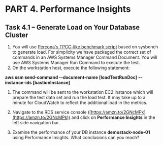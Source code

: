 # PART 4. Performance Insights

## Task 4.1 – Generate Load on Your Database Cluster

1. You will use [Percona&#39;s TPCC-like benchmark script](https://github.com/Percona-Lab/sysbench-tpcc) based on sysbench to generate load. For simplicity we have packaged the correct set of commands in an AWS Systems Manager Command Document. You will use AWS Systems Manager Run Command to execute the test.
2. On the workstation host, execute the following statement:

**aws ssm send-command --document-name** **[loadTestRunDoc]**  **--instance-ids** **[bastionInstance]**

1. The command will be sent to the workstation EC2 instance which will prepare the test data set and run the load test. It may take up to a minute for CloudWatch to reflect the additional load in the metrics.

1. Navigate to the RDS service console ([https://amzn.to/2GNcMPk](https://amzn.to/2GNcMPk)) and click on **Performance Insights** in the left side navigation bar.

1. Examine the performance of your DB instance **demostack-node-01** using Performance Insights. What conclusions can you reach?


